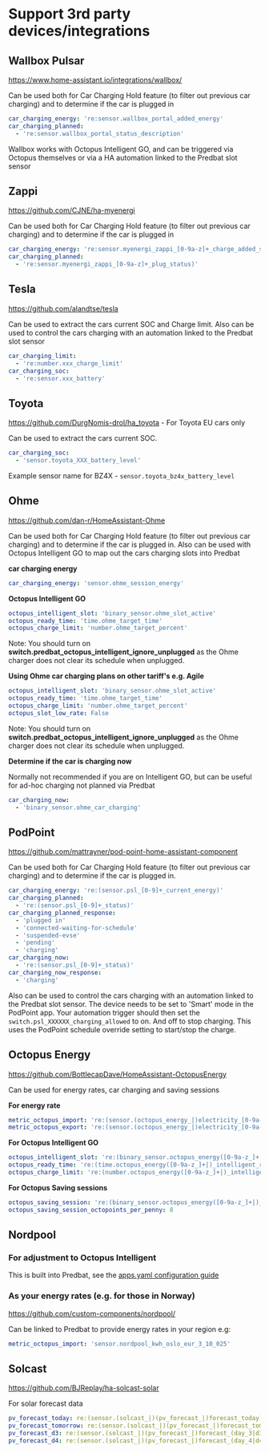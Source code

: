 # Support 3rd party devices/integrations

## Wallbox Pulsar

<https://www.home-assistant.io/integrations/wallbox/>

Can be used both for Car Charging Hold feature (to filter out previous car charging) and to determine if the car is plugged in

```yaml
car_charging_energy: 're:sensor.wallbox_portal_added_energy'
car_charging_planned:
  - 're:sensor.wallbox_portal_status_description'
```

Wallbox works with Octopus Intelligent GO, and can be triggered via Octopus themselves or via a HA automation linked to the Predbat slot sensor

## Zappi

<https://github.com/CJNE/ha-myenergi>

Can be used both for Car Charging Hold feature (to filter out previous car charging) and to determine if the car is plugged in

```yaml
car_charging_energy: 're:sensor.myenergi_zappi_[0-9a-z]+_charge_added_session'
car_charging_planned:
  - 're:sensor.myenergi_zappi_[0-9a-z]+_plug_status)'
```

## Tesla

<https://github.com/alandtse/tesla>

Can be used to extract the cars current SOC and Charge limit. Also can be used to control the cars charging with an automation linked to the Predbat slot sensor

```yaml
car_charging_limit:
  - 're:number.xxx_charge_limit'
car_charging_soc:
  - 're:sensor.xxx_battery'
```

## Toyota

<https://github.com/DurgNomis-drol/ha_toyota> - For Toyota EU cars only

Can be used to extract the cars current SOC.

```yaml
car_charging_soc:
  - 'sensor.toyota_XXX_battery_level'
```

Example sensor name for BZ4X - `sensor.toyota_bz4x_battery_level`

## Ohme

<https://github.com/dan-r/HomeAssistant-Ohme>

Can be used both for Car Charging Hold feature (to filter out previous car charging) and to determine if the car is plugged in.
Also can be used with Octopus Intelligent GO to map out the cars charging slots into Predbat

**car charging energy**

```yaml
car_charging_energy: 'sensor.ohme_session_energy'
```

**Octopus Intelligent GO**

```yaml
octopus_intelligent_slot: 'binary_sensor.ohme_slot_active'
octopus_ready_time: 'time.ohme_target_time'
octopus_charge_limit: 'number.ohme_target_percent'
```

Note: You should turn on **switch.predbat_octopus_intelligent_ignore_unplugged** as the Ohme charger does not clear its schedule when unplugged.

**Using Ohme car charging plans on other tariff's e.g. Agile**

```yaml
octopus_intelligent_slot: 'binary_sensor.ohme_slot_active'
octopus_ready_time: 'time.ohme_target_time'
octopus_charge_limit: 'number.ohme_target_percent'
octopus_slot_low_rate: False
```
Note: You should turn on **switch.predbat_octopus_intelligent_ignore_unplugged** as the Ohme charger does not clear its schedule when unplugged.

**Determine if the car is charging now**

Normally not recommended if you are on Intelligent GO, but can be useful for ad-hoc charging not planned via Predbat

```yaml
car_charging_now:
  - 'binary_sensor.ohme_car_charging'
```

## PodPoint

<https://github.com/mattrayner/pod-point-home-assistant-component>

Can be used both for Car Charging Hold feature (to filter out previous car charging) and to determine if the car is plugged in.

```yaml
car_charging_energy: 're:(sensor.psl_[0-9]+_current_energy)'
car_charging_planned:
  - 're:(sensor.psl_[0-9]+_status)'
car_charging_planned_response:
  - 'plugged in'
  - 'connected-waiting-for-schedule'
  - 'suspended-evse'
  - 'pending'
  - 'charging'
car_charging_now:
  - 're:(sensor.psl_[0-9]+_status)'
car_charging_now_response:
  - 'charging'
```

Also can be used to control the cars charging with an automation linked to the Predbat slot sensor.
The device needs to be set to 'Smart' mode in the PodPoint app. Your automation trigger should then set the `switch.psl_XXXXXX_charging_allowed` to on. And off to stop charging. This uses the PodPoint schedule override setting to start/stop the charge.

## Octopus Energy

<https://github.com/BottlecapDave/HomeAssistant-OctopusEnergy>

Can be used for energy rates, car charging and saving sessions

**For energy rate**

```yaml
metric_octopus_import: 're:(sensor.(octopus_energy_|)electricity_[0-9a-z]+_[0-9a-z]+_current_rate)'
metric_octopus_export: 're:(sensor.(octopus_energy_|)electricity_[0-9a-z]+_[0-9a-z]+_export_current_rate)'
```

**For Octopus Intelligent GO**

```yaml
octopus_intelligent_slot: 're:(binary_sensor.octopus_energy([0-9a-z_]+|)_intelligent_dispatching)'
octopus_ready_time: 're:(time.octopus_energy([0-9a-z_]+|)_intelligent_ready_time)'
octopus_charge_limit: 're:(number.octopus_energy([0-9a-z_]+|)_intelligent_charge_limit)'
```

**For Octopus Saving sessions**

```yaml
octopus_saving_session: 're:(binary_sensor.octopus_energy([0-9a-z_]+|)_saving_session(s|))'
octopus_saving_session_octopoints_per_penny: 8
```

## Nordpool

### For adjustment to Octopus Intelligent

This is built into Predbat, see the [apps.yaml configuration guide](apps-yaml.md)

### As your energy rates (e.g. for those in Norway)

<https://github.com/custom-components/nordpool/>

Can be linked to Predbat to provide energy rates in your region e.g:

```yaml
metric_octopus_import: 'sensor.nordpool_kwh_oslo_eur_3_10_025'
```

## Solcast

<https://github.com/BJReplay/ha-solcast-solar>

For solar forecast data

```yaml
pv_forecast_today: re:(sensor.(solcast_|)(pv_forecast_|)forecast_today)
pv_forecast_tomorrow: re:(sensor.(solcast_|)(pv_forecast_|)forecast_tomorrow)
pv_forecast_d3: re:(sensor.(solcast_|)(pv_forecast_|)forecast_(day_3|d3))
pv_forecast_d4: re:(sensor.(solcast_|)(pv_forecast_|)forecast_(day_4|d4))
```

